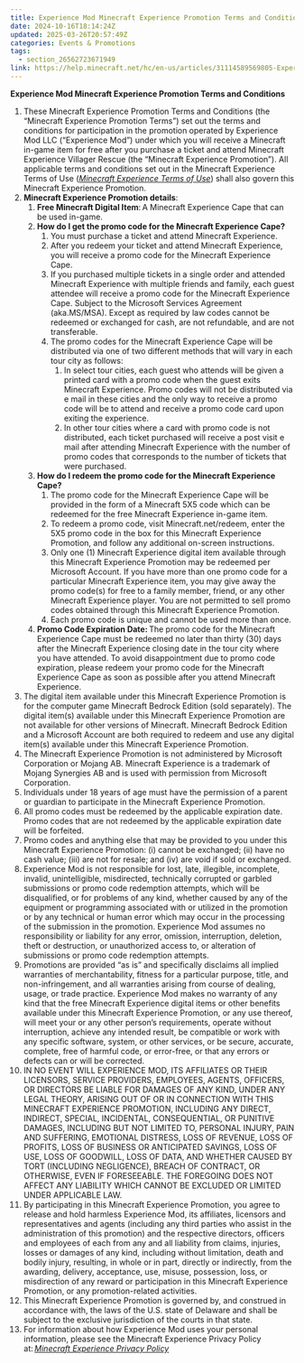 ```yaml
---
title: Experience Mod Minecraft Experience Promotion Terms and Conditions
date: 2024-10-16T18:14:24Z
updated: 2025-03-26T20:57:49Z
categories: Events & Promotions
tags:
  - section_26562723671949
link: https://help.minecraft.net/hc/en-us/articles/31114589569805-Experience-Mod-Minecraft-Experience-Promotion-Terms-and-Conditions
---
```


**Experience Mod Minecraft Experience Promotion Terms and Conditions**

1.  These Minecraft Experience Promotion Terms and Conditions (the “Minecraft Experience Promotion Terms”) set out the terms and conditions for participation in the promotion operated by Experience Mod LLC (“Experience Mod”) under which you will receive a Minecraft in-game item for free after you purchase a ticket and attend Minecraft Experience Villager Rescue (the “Minecraft Experience Promotion”). All applicable terms and conditions set out in the Minecraft Experience Terms of Use (*[Minecraft Experience Terms of Use](https://www.minecraftexperience.com/terms/)*) shall also govern this Minecraft Experience Promotion.
2.  **Minecraft Experience Promotion details**:
    1.  **Free Minecraft Digital Item**: A Minecraft Experience Cape that can be used in-game.
    2.  **How do I get the promo code for the Minecraft Experience Cape?**
        1.  You must purchase a ticket and attend Minecraft Experience.
        2.  After you redeem your ticket and attend Minecraft Experience, you will receive a promo code for the Minecraft Experience Cape.
        3.  If you purchased multiple tickets in a single order and attended Minecraft Experience with multiple friends and family, each guest attendee will receive a promo code for the Minecraft Experience Cape. Subject to the Microsoft Services Agreement (aka.MS/MSA). Except as required by law codes cannot be redeemed or exchanged for cash, are not refundable, and are not transferable.
        4.  The promo codes for the Minecraft Experience Cape will be distributed via one of two different methods that will vary in each tour city as follows:
            1.  In select tour cities, each guest who attends will be given a printed card with a promo code when the guest exits Minecraft Experience. Promo codes will not be distributed via e mail in these cities and the only way to receive a promo code will be to attend and receive a promo code card upon exiting the experience.
            2.  In other tour cities where a card with promo code is not distributed, each ticket purchased will receive a post visit e mail after attending Minecraft Experience with the number of promo codes that corresponds to the number of tickets that were purchased.
    3.  **How do I redeem the promo code for the Minecraft Experience Cape?**
        1.  The promo code for the Minecraft Experience Cape will be provided in the form of a Minecraft 5X5 code which can be redeemed for the free Minecraft Experience in-game item.
        2.  To redeem a promo code, visit Minecraft.net/redeem, enter the 5X5 promo code in the box for this Minecraft Experience Promotion, and follow any additional on-screen instructions.
        3.  Only one (1) Minecraft Experience digital item available through this Minecraft Experience Promotion may be redeemed per Microsoft Account. If you have more than one promo code for a particular Minecraft Experience item, you may give away the promo code(s) for free to a family member, friend, or any other Minecraft Experience player. You are not permitted to sell promo codes obtained through this Minecraft Experience Promotion.
        4.  Each promo code is unique and cannot be used more than once.
    4.  **Promo Code Expiration Date:** The promo code for the Minecraft Experience Cape must be redeemed no later than thirty (30) days after the Minecraft Experience closing date in the tour city where you have attended. To avoid disappointment due to promo code expiration, please redeem your promo code for the Minecraft Experience Cape as soon as possible after you attend Minecraft Experience.
3.  The digital item available under this Minecraft Experience Promotion is for the computer game Minecraft Bedrock Edition (sold separately). The digital item(s) available under this Minecraft Experience Promotion are not available for other versions of Minecraft. Minecraft Bedrock Edition and a Microsoft Account are both required to redeem and use any digital item(s) available under this Minecraft Experience Promotion.
4.  The Minecraft Experience Promotion is not administered by Microsoft Corporation or Mojang AB. Minecraft Experience is a trademark of Mojang Synergies AB and is used with permission from Microsoft Corporation.
5.  Individuals under 18 years of age must have the permission of a parent or guardian to participate in the Minecraft Experience Promotion.
6.  All promo codes must be redeemed by the applicable expiration date. Promo codes that are not redeemed by the applicable expiration date will be forfeited.
7.  Promo codes and anything else that may be provided to you under this Minecraft Experience Promotion: (i) cannot be exchanged; (ii) have no cash value; (iii) are not for resale; and (iv) are void if sold or exchanged.
8.  Experience Mod is not responsible for lost, late, illegible, incomplete, invalid, unintelligible, misdirected, technically corrupted or garbled submissions or promo code redemption attempts, which will be disqualified, or for problems of any kind, whether caused by any of the equipment or programming associated with or utilized in the promotion or by any technical or human error which may occur in the processing of the submission in the promotion. Experience Mod assumes no responsibility or liability for any error, omission, interruption, deletion, theft or destruction, or unauthorized access to, or alteration of submissions or promo code redemption attempts.
9.  Promotions are provided “as is” and specifically disclaims all implied warranties of merchantability, fitness for a particular purpose, title, and non-infringement, and all warranties arising from course of dealing, usage, or trade practice. Experience Mod makes no warranty of any kind that the free Minecraft Experience digital items or other benefits available under this Minecraft Experience Promotion, or any use thereof, will meet your or any other person’s requirements, operate without interruption, achieve any intended result, be compatible or work with any specific software, system, or other services, or be secure, accurate, complete, free of harmful code, or error-free, or that any errors or defects can or will be corrected.
10. IN NO EVENT WILL EXPERIENCE MOD, ITS AFFILIATES OR THEIR LICENSORS, SERVICE PROVIDERS, EMPLOYEES, AGENTS, OFFICERS, OR DIRECTORS BE LIABLE FOR DAMAGES OF ANY KIND, UNDER ANY LEGAL THEORY, ARISING OUT OF OR IN CONNECTION WITH THIS MINECRAFT EXPERIENCE PROMOTION, INCLUDING ANY DIRECT, INDIRECT, SPECIAL, INCIDENTAL, CONSEQUENTIAL, OR PUNITIVE DAMAGES, INCLUDING BUT NOT LIMITED TO, PERSONAL INJURY, PAIN AND SUFFERING, EMOTIONAL DISTRESS, LOSS OF REVENUE, LOSS OF PROFITS, LOSS OF BUSINESS OR ANTICIPATED SAVINGS, LOSS OF USE, LOSS OF GOODWILL, LOSS OF DATA, AND WHETHER CAUSED BY TORT (INCLUDING NEGLIGENCE), BREACH OF CONTRACT, OR OTHERWISE, EVEN IF FORESEEABLE. THE FOREGOING DOES NOT AFFECT ANY LIABILITY WHICH CANNOT BE EXCLUDED OR LIMITED UNDER APPLICABLE LAW.
11. By participating in this Minecraft Experience Promotion, you agree to release and hold harmless Experience Mod, its affiliates, licensors and representatives and agents (including any third parties who assist in the administration of this promotion) and the respective directors, officers and employees of each from any and all liability from claims, injuries, losses or damages of any kind, including without limitation, death and bodily injury, resulting, in whole or in part, directly or indirectly, from the awarding, delivery, acceptance, use, misuse, possession, loss, or misdirection of any reward or participation in this Minecraft Experience Promotion, or any promotion-related activities.
12. This Minecraft Experience Promotion is governed by, and construed in accordance with, the laws of the U.S. state of Delaware and shall be subject to the exclusive jurisdiction of the courts in that state.
13. For information about how Experience Mod uses your personal information, please see the Minecraft Experience Privacy Policy at: *[Minecraft Experience Privacy Policy](https://www.minecraftexperience.com/privacy-policy/)*
